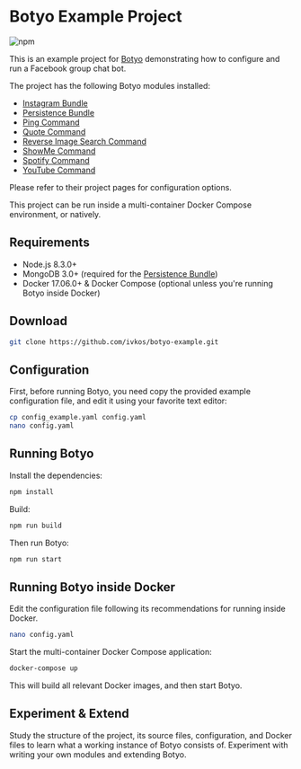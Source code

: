 # Botyo Example Project
![npm](https://img.shields.io/npm/l/botyo.svg)

This is an example project for [Botyo](https://github.com/ivkos/botyo) demonstrating how to configure and run a 
Facebook group chat bot.

The project has the following Botyo modules installed:
* [Instagram Bundle](https://github.com/ivkos/botyo-bundle-instagram)
* [Persistence Bundle](https://github.com/ivkos/botyo-bundle-persistence)
* [Ping Command](https://github.com/ivkos/botyo-command-ping)
* [Quote Command](https://github.com/ivkos/botyo-command-quote)
* [Reverse Image Search Command](https://github.com/ivkos/botyo-command-reverse-image-search)
* [ShowMe Command](https://github.com/ivkos/botyo-command-showme)
* [Spotify Command](https://github.com/ivkos/botyo-command-spotify)
* [YouTube Command](https://github.com/ivkos/botyo-command-youtube)

Please refer to their project pages for configuration options.

This project can be run inside a multi-container Docker Compose environment, or natively.


## Requirements
* Node.js 8.3.0+
* MongoDB 3.0+ (required for the [Persistence Bundle](https://github.com/ivkos/botyo-bundle-persistence))
* Docker 17.06.0+ & Docker Compose (optional unless you're running Botyo inside Docker)


## Download
```bash
git clone https://github.com/ivkos/botyo-example.git
```


## Configuration
First, before running Botyo, you need copy the provided example configuration file, and edit it using your favorite 
text editor:
```bash
cp config_example.yaml config.yaml
nano config.yaml
```


## Running Botyo
Install the dependencies:
```bash
npm install
```

Build:
```bash
npm run build
```

Then run Botyo:
```bash
npm run start
```


## Running Botyo inside Docker
Edit the configuration file following its recommendations for running inside Docker.
```bash
nano config.yaml
```

Start the multi-container Docker Compose application:
```bash
docker-compose up
```
This will build all relevant Docker images, and then start Botyo.

## Experiment & Extend
Study the structure of the project, its source files, configuration, and Docker files to learn what a working 
instance of Botyo consists of. Experiment with writing your own modules and extending Botyo.
